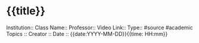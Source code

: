 # {{title}}






Institution::
Class Name::
Professor::
Video Link::
Type:: #source #academic 
Topics ::
Creator ::
Date :: {{date:YYYY-MM-DD}}{{time: HH:mm}}


